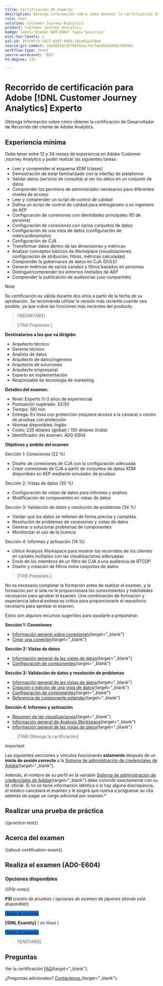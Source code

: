 ```yaml
---
title: Certificación de experto
description: Obtenga información sobre cómo obtener la certificación de Adobe experto en [!DNL Customer Journey Analytics]
role: User
solution: Customer Journey Analytics
product: Customer Journey Analytics
badge: label="Examen AD0-E604" type="positivo"
mini-toc-levels: 1
exl-id: 9ffe9fc9-5427-4297-9d8d-14ce62e239e4
source-git-commit: cde86d2d23b76e7baac7ec7ee6bb410d8cd4b96e
workflow-type: tm+mt
source-wordcount: '657'
ht-degree: 13%

---
```


# Recorrido de certificación para Adobe [!DNL Customer Journey Analytics] Experto

Obtenga información sobre cómo obtener la certificación de Desarrollador de Recorrido del cliente de Adobe Analytics.

## Experiencia mínima

Debe tener entre 12 y 24 meses de experiencia en Adobe Customer Journey Analytics y poder realizar las siguientes tareas:

* Leer y comprender el esquema XDM (clases)
* Demostración de estar familiarizado con la interfaz de plataforma
* Validar datos (servicio de consulta) al ver los datos en un conjunto de datos
* Comprender los permisos de administrador necesarios para diferentes niveles de acceso
* Leer y comprender un script de control de calidad
* Defina un script de control de calidad para entregárselo a un ingeniero de AEP
* Configuración de conexiones con identidades principales (ID de persona)
* Configuración de conexiones con varios conjuntos de datos
* Configuración de una vista de datos (configuración de métrica/dimensión)
* Configuración de CJA
* Transformar datos dentro de las dimensiones y métricas
* Analizar conceptos básicos de Workspace (visualizaciones, configuración de atribución, filtros, métricas calculadas)
* Comprender la gobernanza de datos en CJA (DULE)
* Generar métricas de varios canales o filtros basados en personas
* Distinguir/comprender los entornos limitados de AEP
* Comprender la publicación de audiencias (uso compartido)

>[!NOTE]
>
>Su certificación es válida durante dos años a partir de la fecha de su aprobación. Se recomienda utilizar la versión más reciente cuando sea posible, ya que cubre las funciones más recientes del producto.

>[!BEGINTABS]

>[!TAB Prepárese.]

**Destinatarios a los que va dirigido:**

* Arquitecto técnico
* Gerente técnico
* Analista de datos
* Arquitecto de datos/ingeniero
* Arquitecto de soluciones
* Arquitecto empresarial
* Experto en implementación
* Responsable de tecnología de marketing

**Detalles del examen:**

* Nivel: Experto (1-3 años de experiencia)
* Puntuación superada: 33/50
* Tiempo: 100 min
* Entrega: En línea con protección (requiere acceso a la cámara) o centro de pruebas con protección
* Idiomas disponibles: Inglés
* Costo: 225 dólares (global) / 150 dólares (India)
* Identificador del examen: AD0-E604

**Objetivos y ámbito del examen**

Sección 1: Conexiones (22 %)

* Diseño de conexiones de CJA con la configuración adecuada
* Crear conexiones de CJA a partir de conjuntos de datos XDM disponibles en AEP mediante simulador de pruebas

Sección 2: Vistas de datos (30 %)

* Configuración de vistas de datos para informes y análisis
* Modificación de componentes en vistas de datos

Sección 3: Validación de datos y resolución de problemas (34 %)

* Validar que los datos se rellenen de forma precisa y completa.
* Resolución de problemas de conexiones y vistas de datos
* Generar o solucionar problemas de componentes
* Monitorizar el uso de la licencia

Sección 4: Informes y activación (14 %)

* Utilice Analysis Workspace para mostrar los recorridos de los clientes en canales múltiples con las visualizaciones adecuadas
* Envío de los miembros de un filtro de CJA a una audiencia de RTCDP
* Diseño y creación de filtros entre conjuntos de datos

>[!TAB Prepárate.]

No es necesario completar la formación antes de realizar el examen, y la formación por sí sola no le proporcionará los conocimientos y habilidades necesarios para aprobar el examen. Una combinación de formación y experiencia laboral exitosa es crítica para proporcionarle el repositorio necesario para aprobar el examen.

Estos son algunos recursos sugeridos para ayudarle a prepararse:

**Sección 1: Conexiones**

* [Información general sobre conexiones](https://experienceleague.adobe.com/docs/analytics-platform/using/cja-connections/overview.html?lang=es){target="_blank"}
* [Crear una conexión](https://experienceleague.adobe.com/docs/analytics-platform/using/cja-connections/create-connection.html?lang=es){target="_blank"}

**Sección 2: Vistas de datos**

* [Información general de las vistas de datos](https://experienceleague.adobe.com/docs/analytics-platform/using/cja-dataviews/data-views.html?lang=es){target="_blank"}
* [Configuración de componentes](https://experienceleague.adobe.com/docs/analytics-platform/using/cja-dataviews/component-settings/overview.html){target="_blank"}

**Sección 3: Validación de datos y resolución de problemas**

* [Información general de las vistas de datos](https://experienceleague.adobe.com/docs/analytics-platform/using/cja-dataviews/data-views.html?lang=es){target="_blank"}
* [Creación o edición de una vista de datos](https://experienceleague.adobe.com/docs/analytics-platform/using/cja-dataviews/create-dataview.html?lang=es){target="_blank"}
* [Configuración de componentes](https://experienceleague.adobe.com/docs/analytics-platform/using/cja-dataviews/component-settings/overview.html){target="_blank"}
* [Referencia de componente estándar](https://experienceleague.adobe.com/docs/analytics-platform/using/cja-dataviews/component-reference.html?lang=es){target="_blank"}

**Sección 4: Informes y activación**

* [Resumen de las visualizaciones](https://experienceleague.adobe.com/docs/analytics-platform/using/cja-workspace/visualizations/freeform-analysis-visualizations.html){target="_blank"}
* [Información general de Analysis Workspace](https://experienceleague.adobe.com/docs/analytics-platform/using/cja-workspace/home.html){target="_blank"}
* [Información general de las vistas de datos](https://experienceleague.adobe.com/docs/analytics-platform/using/cja-dataviews/data-views.html?lang=es){target="_blank"}

>[!TAB Obtenga la certificación]

>[!IMPORTANT]
>
>Las siguientes secciones y vínculos funcionarán **solamente**  después de un **inicio de sesión correcto** a la [Sistema de administración de credenciales de Adobe](https://www.certmetrics.com/adobe){target="_blank"}.
>
>Además, el nombre de su perfil en la variable [Sistema de administración de credenciales de Adobe](https://www.certmetrics.com/adobe){target="_blank"} debe coincidir exactamente con su Id. oficial. Si no se tiene información idéntica o si hay alguna discrepancia, el médico cancelará el examen y le exigirá que vuelva a programar su cita además de pagar un cargo adicional por examen.*

## Realizar una prueba de práctica

{{practice-test}}

## Acerca del examen

{{about-certification-exam}}

## Realiza el examen (AD0-E604)

### Opciones disponibles

{{PSI-note}}

**PSI** (*centro de pruebas / opciones de examen de japonés (donde esté disponible)*)

<a href="https://www.certmetrics.com/adobe/candidate/psi_sso_adobe.aspx?redir=yes&amp;ec=AD0-E604" target="_blank" class="spectrum-Button spectrum-Button--fill spectrum-Button--accent spectrum-Button--sizeM is-margin-bottom-big-big at-element-click-tracking" style="background-color:#1473E6">

<span class="spectrum-Button-label has-no-wrap">
   Hacer el examen
</span>
</a>

**[!DNL Examity]** ( *en línea* )

<a href="https://www.certmetrics.com/adobe/candidate/examity_sso.aspx?eid=AD0-E604" target="_blank" class="spectrum-Button spectrum-Button--fill spectrum-Button--accent spectrum-Button--sizeM is-margin-bottom-big-big at-element-click-tracking" style="background-color:#1473E6">

<span class="spectrum-Button-label has-no-wrap">
   Hacer el examen
</span>
</a>

>[!ENDTABS]

## Preguntas

Ver la certificación [FAQ](https://experienceleague.adobe.com/docs/certification/certification/faq.html){target="_blank"}.

¿Preguntas adicionales? [Contáctenos.](mailto:certif@adobe.com){target="_blank"}.
